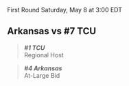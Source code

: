 First Round
Saturday, May 8 at 3:00 EDT
## Arkansas vs #7 TCU

> ***#1 TCU***  
> Regional Host

> ***#4 Arkansas***  
> At-Large Bid